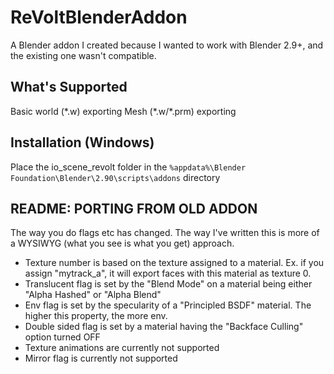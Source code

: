 # ReVoltBlenderAddon
A Blender addon I created because I wanted to work with Blender 2.9+, and the existing one wasn't compatible.

## What's Supported
Basic world (\*.w) exporting
Mesh (\*.w/\*.prm) exporting

## Installation (Windows)
Place the io_scene_revolt folder in the `%appdata%\Blender Foundation\Blender\2.90\scripts\addons` directory

## README: PORTING FROM OLD ADDON
The way you do flags etc has changed. The way I've written this is more of a WYSIWYG (what you see is what you get) approach.
- Texture number is based on the texture assigned to a material. Ex. if you assign "mytrack_a", it will export faces with this material as texture 0.
- Translucent flag is set by the "Blend Mode" on a material being either "Alpha Hashed" or "Alpha Blend"
- Env flag is set by the specularity of a "Principled BSDF" material. The higher this property, the more env.
- Double sided flag is set by a material having the "Backface Culling" option turned OFF
- Texture animations are currently not supported
- Mirror flag is currently not supported
